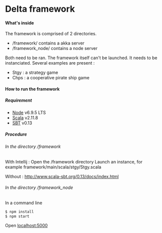 # Delta framework

#### What's inside
The framework is comprised of 2 directories. 
- /framework/ contains a akka server 
- /framework_node/ contains a node server

Both need to be ran. The framework itself can't be launched.
It needs to be instanciated. Several examples are present :
- Stgy : a strategy game
- Chps : a cooperative pirate ship game

#### How to run the framework 


##### Requirement
- [Node] v6.9.5 LTS
- [Scala] v2.11.8
- [SBT] v0.13

##### Procedure

###### In the directory /framework

With Intellij :
Open the /framework directory
Launch an instance, for example 
framework/main/scala/stgy/Stgy.scala

Without : 
http://www.scala-sbt.org/0.13/docs/index.html

###### In the directory /framework_node

In a command line
```sh
$ npm install
$ npm start
```
Open [localhost:5000]

   [SBT]:<http://www.scala-sbt.org/download.html>
   [Node]:<https://nodejs.org/en/>
   [Scala]:<https://www.scala-lang.org/download/2.11.8.html>
   [localhost:5000]: <http://localhost:5000>
  

